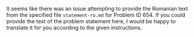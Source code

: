 It seems like there was an issue attempting to provide the Romanian text from the specified file `statement-ro.md` for Problem ID 654. If you could provide the text of the problem statement here, I would be happy to translate it for you according to the given instructions.